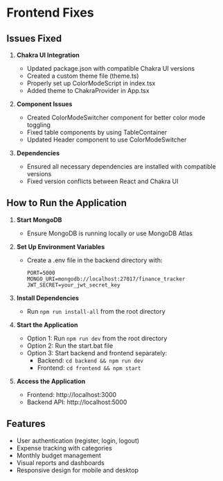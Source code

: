 # Frontend Fixes

## Issues Fixed

1. **Chakra UI Integration**
   - Updated package.json with compatible Chakra UI versions
   - Created a custom theme file (theme.ts)
   - Properly set up ColorModeScript in index.tsx
   - Added theme to ChakraProvider in App.tsx

2. **Component Issues**
   - Created ColorModeSwitcher component for better color mode toggling
   - Fixed table components by using TableContainer
   - Updated Header component to use ColorModeSwitcher

3. **Dependencies**
   - Ensured all necessary dependencies are installed with compatible versions
   - Fixed version conflicts between React and Chakra UI

## How to Run the Application

1. **Start MongoDB**
   - Ensure MongoDB is running locally or use MongoDB Atlas

2. **Set Up Environment Variables**
   - Create a .env file in the backend directory with:
     ```
     PORT=5000
     MONGO_URI=mongodb://localhost:27017/finance_tracker
     JWT_SECRET=your_jwt_secret_key
     ```

3. **Install Dependencies**
   - Run `npm run install-all` from the root directory

4. **Start the Application**
   - Option 1: Run `npm run dev` from the root directory
   - Option 2: Run the start.bat file
   - Option 3: Start backend and frontend separately:
     - Backend: `cd backend && npm run dev`
     - Frontend: `cd frontend && npm start`

5. **Access the Application**
   - Frontend: http://localhost:3000
   - Backend API: http://localhost:5000

## Features

- User authentication (register, login, logout)
- Expense tracking with categories
- Monthly budget management
- Visual reports and dashboards
- Responsive design for mobile and desktop 